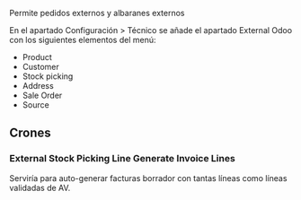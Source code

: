 Permite pedidos externos y albaranes externos

En el apartado Configuración > Técnico se añade el apartado External Odoo con los siguientes elementos del menú:

- Product
- Customer
- Stock picking
- Address
- Sale Order
- Source

## Crones

### External Stock Picking Line Generate Invoice Lines

Serviría para auto-generar facturas borrador con tantas líneas como líneas validadas de AV.
